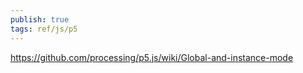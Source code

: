 ```yaml
---
publish: true
tags: ref/js/p5
---
```

https://github.com/processing/p5.js/wiki/Global-and-instance-mode
